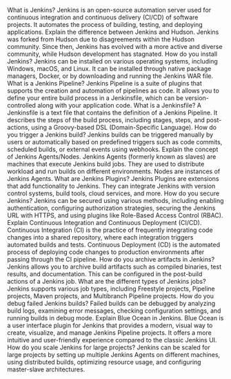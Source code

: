 What is Jenkins?
Jenkins is an open-source automation server used for continuous integration and continuous delivery (CI/CD) of software projects. It automates the process of building, testing, and deploying applications.
Explain the difference between Jenkins and Hudson.
Jenkins was forked from Hudson due to disagreements within the Hudson community. Since then, Jenkins has evolved with a more active and diverse community, while Hudson development has stagnated.
How do you install Jenkins?
Jenkins can be installed on various operating systems, including Windows, macOS, and Linux. It can be installed through native package managers, Docker, or by downloading and running the Jenkins WAR file.
What is a Jenkins Pipeline?
Jenkins Pipeline is a suite of plugins that supports the creation and automation of pipelines as code. It allows you to define your entire build process in a Jenkinsfile, which can be version-controlled along with your application code.
What is a Jenkinsfile?
A Jenkinsfile is a text file that contains the definition of a Jenkins Pipeline. It describes the steps of the build process, including stages, steps, and post-actions, using a Groovy-based DSL (Domain-Specific Language).
How do you trigger a Jenkins build?
Jenkins builds can be triggered manually by users or automatically based on predefined triggers such as code commits, scheduled builds, or external events using webhooks.
Explain the concept of Jenkins Agents/Nodes.
Jenkins Agents (formerly known as slaves) are machines that execute Jenkins build jobs. They are used to distribute workload and run builds on different environments. Nodes are instances of Jenkins Agents.
What are Jenkins Plugins?
Jenkins Plugins are extensions that add functionality to Jenkins. They can integrate Jenkins with version control systems, build tools, cloud services, and more.
How do you secure Jenkins?
Jenkins can be secured using various methods, including enabling authentication, configuring authorization strategies, securing the Jenkins URL with HTTPS, and using plugins like Role-Based Access Control (RBAC).
Explain Continuous Integration and Continuous Deployment (CI/CD).
Continuous Integration (CI) is the practice of frequently integrating code changes into a shared repository, where each integration triggers automated builds and tests.
Continuous Deployment (CD) is the automated process of deploying code changes to production environments after passing through the CI pipeline.
How do you archive artifacts in Jenkins?
Jenkins allows you to archive build artifacts such as compiled binaries, test results, and documentation. This can be configured in the post-build actions of a Jenkins job.
What are the different types of Jenkins jobs?
Jenkins supports various job types, including Freestyle projects, Pipeline projects, Maven projects, and Multibranch Pipeline projects.
How do you debug failed Jenkins builds?
Failed builds can be debugged by analyzing build logs, examining error messages, checking configuration settings, and running builds in debug mode.
Explain Blue Ocean in Jenkins.
Blue Ocean is a user interface plugin for Jenkins that provides a modern, visual way to create, visualize, and manage Jenkins Pipeline projects. It offers a more intuitive and user-friendly experience compared to the classic Jenkins UI.
How do you scale Jenkins for large projects?
Jenkins can be scaled for large projects by setting up multiple Jenkins Agents on different machines, using distributed builds, optimizing resource usage, and configuring master-slave architectures.
